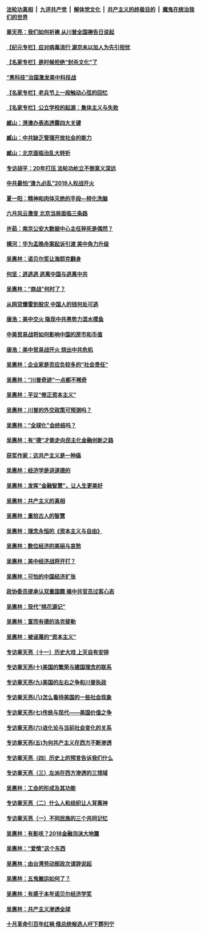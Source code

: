 

####  [法轮功真相](../../../../basic/blob/master/README.md?t=06300931) &nbsp;|&nbsp; [九评共产党](../../../../9ping.md/blob/master/README.md?t=06300931) &nbsp;|&nbsp; [解体党文化](../../../../jtdwh.md/blob/master/README.md?t=06300931)  &nbsp;|&nbsp; [共产主义的终极目的](../../../../gczydzjmd.md/blob/master/README.md?t=06300931) &nbsp;|&nbsp; [魔鬼在统治我们的世界](../../../../mgztzwmdsj.md/blob/master/README.md?t=06300931) 

#### [章天亮：我们如何祈祷 从川普全国祷告日说起](../pages/nsc423/n11944627.md?t=06300931) 

#### [【纪元专栏】应对病毒流行 渥京未以加人为先引担忧](../pages/nsc423/n11875714.md?t=06300931) 

#### [【名家专栏】是时候拒绝“封杀文化”了](../pages/nsc423/n11814093.md?t=06300931) 

#### [“黑科技”治国激发美中科技战](../pages/nsc423/n11638056.md?t=06300931) 

#### [【名家专栏】老兵节上一段触动心弦的回忆](../pages/nsc423/n11646016.md?t=06300931) 

#### [【名家专栏】公立学校的起源：集体主义与失败](../pages/nsc423/n11601833.md?t=06300931) 

#### [臧山：港澳办表态透露四大关键](../pages/nsc423/n11421628.md?t=06300931) 

#### [臧山：中共缺乏管理开放社会的能力](../pages/nsc423/n11407457.md?t=06300931) 

#### [臧山：北京面临治乱大转折](../pages/nsc423/n11406895.md?t=06300931) 

#### [专访胡平：20年打压 法轮功屹立不倒意义深远](../pages/nsc423/n11398800.md?t=06300931) 

#### [中共最怕“逢九必乱”2019人权战开火](../pages/nsc423/n11385248.md?t=06300931) 

#### [夏一阳：精神和肉体灭绝的手段—转化洗脑](../pages/nsc423/n11368250.md?t=06300931) 

#### [六月风云激变 北京当局面临三条路](../pages/nsc423/n11313668.md?t=06300931) 

#### [许茹：南京公安大数据中心主任猝死是偶然？](../pages/nsc423/n11064744.md?t=06300931) 

#### [横河：华为孟晚舟案起诉引渡 美中角力升级](../pages/nsc423/n11027230.md?t=06300931) 

#### [吴惠林：诺贝尔奖让海耶克翻身](../pages/nsc423/n10890049.md?t=06300931) 

#### [何坚：逃逃逃 逃离中国与逃离中共](../pages/nsc423/n10592891.md?t=06300931) 

#### [吴惠林：“商战”何时了？](../pages/nsc423/n10573558.md?t=06300931) 

#### [从网贷爆雷到股灾 中国人的钱何处可逃](../pages/nsc423/n10572800.md?t=06300931) 

#### [唐浩：美中交火 隐现中共黑势力混水摸鱼](../pages/nsc423/n10544040.md?t=06300931) 

#### [中美贸易战将如何影响中国的房市和币值](../pages/nsc423/n10543697.md?t=06300931) 

#### [唐浩：美中贸易战开火 烧出中共危机](../pages/nsc423/n10540126.md?t=06300931) 

#### [吴惠林：企业家是否应负较多的“社会责任”](../pages/nsc423/n10535022.md?t=06300931) 

#### [吴惠林：“川普奇迹”一点都不稀奇](../pages/nsc423/n10512808.md?t=06300931) 

#### [吴惠林：平议“修正资本主义”](../pages/nsc423/n10495724.md?t=06300931) 

#### [吴惠林：川普的外交政策可预测吗？](../pages/nsc423/n10462387.md?t=06300931) 

#### [吴惠林：“全球化”会终结吗？](../pages/nsc423/n10452838.md?t=06300931) 

#### [吴惠林：有“德”才能走向民主化金融创新之路](../pages/nsc423/n10432292.md?t=06300931) 

#### [获奖作家：这共产主义是一种癌](../pages/nsc423/n10431541.md?t=06300931) 

#### [吴惠林：经济学是讲道德的](../pages/nsc423/n10398014.md?t=06300931) 

#### [吴惠林：发挥“金融智慧”，让人生更美好](../pages/nsc423/n10375019.md?t=06300931) 

#### [吴惠林：共产主义的真相](../pages/nsc423/n10351394.md?t=06300931) 

#### [吴惠林：重拾古人的智慧](../pages/nsc423/n10337691.md?t=06300931) 

#### [吴惠林：理念永恒的《资本主义与自由》](../pages/nsc423/n10316274.md?t=06300931) 

#### [吴惠林：数位经济的美丽与哀愁](../pages/nsc423/n10292946.md?t=06300931) 

#### [吴惠林：美中经济战将开打？](../pages/nsc423/n10258825.md?t=06300931) 

#### [吴惠林：可怕的中国经济扩张](../pages/nsc423/n10219147.md?t=06300931) 

#### [政协委员提承认双重国籍 揭中共官员过客心态](../pages/nsc423/n10208809.md?t=06300931) 

#### [吴惠林：现代“桃花源记”](../pages/nsc423/n10185234.md?t=06300931) 

#### [吴惠林：富而有德的洛克斐勒](../pages/nsc423/n10142264.md?t=06300931) 

#### [吴惠林：被诬蔑的“资本主义”](../pages/nsc423/n10124816.md?t=06300931) 

#### [专访章天亮（十一）历史大戏 上天自有安排](../pages/nsc423/n10094905.md?t=06300931) 

#### [专访章天亮(十)美国的繁荣与建国理念的联系](../pages/nsc423/n10094899.md?t=06300931) 

#### [专访章天亮(九)美国的左右之争和川普执政](../pages/nsc423/n10094889.md?t=06300931) 

#### [专访章天亮(八)怎么看待美国的一些社会现象](../pages/nsc423/n10094857.md?t=06300931) 

#### [专访章天亮(七)传统与现代——美国价值之争](../pages/nsc423/n10093140.md?t=06300931) 

#### [专访章天亮(六)进化论与当前社会变化的关系](../pages/nsc423/n10092036.md?t=06300931) 

#### [专访章天亮(五)为何共产主义在西方不断渗透](../pages/nsc423/n10083620.md?t=06300931) 

#### [专访章天亮（四）历史上的预言告诉我们什么](../pages/nsc423/n10083606.md?t=06300931) 

#### [专访章天亮（三）左派在西方渗透的三领域](../pages/nsc423/n10081115.md?t=06300931) 

#### [吴惠林：工会的形成及其功能](../pages/nsc423/n10080633.md?t=06300931) 

#### [专访章天亮（二）什么人和组织让人背离神](../pages/nsc423/n10076637.md?t=06300931) 

#### [专访章天亮（一）不同民族的三个共同记忆](../pages/nsc423/n10074188.md?t=06300931) 

#### [吴惠林：有影呒？2018金融泡沫大地震](../pages/nsc423/n10040534.md?t=06300931) 

#### [吴惠林：“爱情”这个东西](../pages/nsc423/n10019423.md?t=06300931) 

#### [吴惠林：由台湾劳动部政次请辞说起](../pages/nsc423/n9979679.md?t=06300931) 

#### [吴惠林：五鬼搬运如何了？](../pages/nsc423/n9925338.md?t=06300931) 

#### [吴惠林：有感于本年诺贝尔经济学奖](../pages/nsc423/n9871883.md?t=06300931) 

#### [吴惠林：共产主义渗透全球](../pages/nsc423/n9812748.md?t=06300931) 

#### [十月革命引百年红祸 俄总统候选人吁下葬列宁](../pages/nsc423/n9810182.md?t=06300931) 

